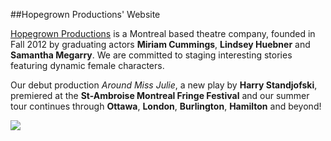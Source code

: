 ##Hopegrown Productions' Website


[Hopegrown Productions](http://hopegrown.ca) is a Montreal based theatre company, founded in Fall 2012 by graduating actors **Miriam Cummings**, **Lindsey Huebner** and **Samantha Megarry**. We are committed to staging interesting stories featuring dynamic female characters.

Our debut production *Around Miss Julie*, a new play by **Harry Standjofski**, premiered at the **St-Ambroise Montreal Fringe Festival** and our summer tour continues through **Ottawa**, **London**, **Burlington**, **Hamilton** and beyond!

<img src="http://hopegrown.ca/images/bloodyboid.jpg">


